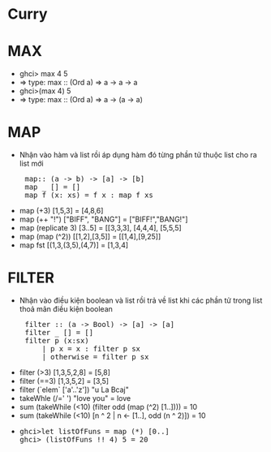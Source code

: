 # Curry
# MAX
<ul>
    <li>ghci> max 4 5</li>
    <li>=> type: max :: (Ord a) => a -> a -> a</li>
    <li>ghci>(max 4) 5</li>
    <li>=> type: max :: (Ord a) => a -> (a -> a)</li>
</ul>

# MAP
- Nhận vào hàm và list rồi áp dụng hàm đó từng phần tử thuộc list cho ra list mới
<pre>
    map:: (a -> b) -> [a] -> [b]
    map _ [] = []
    map f (x: xs) = f x : map f xs
</pre>
<ul>
    <li>map (+3) [1,5,3] = [4,8,6]</li>
    <li>map (++ "!") ["BIFF", "BANG"] = ["BIFF!","BANG!"]</li>
    <li>map (replicate 3) [3..5] = [[3,3,3], [4,4,4], [5,5,5]</li>
    <li>map (map (^2)) [[1,2],[3,5]] = [[1,4],[9,25]]</li>
    <li>map fst [(1,3,(3,5),(4,7)] = [1,3,4]</li>
</ul>

# FILTER
- Nhận vào điều kiện boolean và list rồi trả về list khi các phần tử trong list thoả mãn điều kiện boolean

<pre>
    filter :: (a -> Bool) -> [a] -> [a]
    filter _ [] = []
    filter p (x:sx)
        | p x = x : filter p sx
        | otherwise = filter p sx
</pre>
<ul>
<li>filter (>3) [1,3,5,2,8] = [5,8]</li>
<li>filter (==3) [1,3,5,2] = [3,5]</li>
<li>filter (`elem` ['a'..'z']) "u La Bcaj"</li>
<li>takeWhle (/=' ') "love you" = love </li>
<li>sum (takeWhile (<10) (filter odd (map (^2) [1..]))) = 10</li>
<li>sum (takeWhile (<10) [n ^ 2 | n <- [1..], odd (n ^ 2)]) = 10 </li>
<li>
<pre>ghci>let listOfFuns = map (*) [0..]
ghci> (listOfFuns !! 4) 5 = 20
</pre>
</ul>



